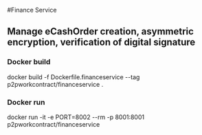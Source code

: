 
#Finance Service
## Manage eCashOrder creation, asymmetric encryption, verification of digital signature

### Docker build
docker build -f Dockerfile.financeservice --tag p2pworkcontract/financeservice .
### Docker run
docker run -it -e PORT=8002 --rm -p 8001:8001 p2pworkcontract/financeservice